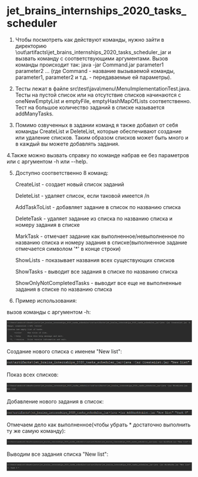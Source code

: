 # jet_brains_internships_2020_tasks_scheduler

1. Чтобы посмотреть как действуют команды, нужно зайти в директорию \out\artifacts\jet_brains_internships_2020_tasks_scheduler_jar
и вызвать команду с соответствующими аргументами. Вызов команды происходит так: java -jar Command.jar parameter1 parameter2 ...
(где Command - название вызываемой команды, parameter1, parameter2 и т.д. - передаваемые ей параметры).

2. Тесты лежат в файле src\test\java\menu\MenuImplementationTest.java. Тесты на пустой список или на отсутствие списков начинаются с oneNewEmptyList и emptyFile, emptyHashMapOfLists соответственно. Тест на большое количество заданий в списке называется addManyTasks.

3. Помимо озвученных в задании команд я также добавил от себя команды CreateList и DeleteList, которые обеспечивают создание или удаление списков. Таким образом списков может быть много и в каждый вы можете добавлять задания.

4.Также можно вызвать справку по команде набрав ее без параметров или с аргументом -h или --help.

5. Доступно соответственно 8 команд:

    CreateList - создает новый список заданий
    
    DeleteList - удаляет список, если таковой имеется /n
    
    AddTaskToList - добавляет задание в список по названию списка
    
    DeleteTask - удаляет задание из списка по названию списка и номеру задания в списке
    
    MarkTask - отмечает задание как выполненное/невыполненное по названию списка и номеру задания в списке(выполненное задание отмечается символом '*' в конце строки) 
    
    ShowLists - показывает названия всех существующих списков
    
    ShowTasks - выводит все задания в списке по названию списка
    
    ShowOnlyNotCompletedTasks - выводит все еще не выполненные задания в списке по названию списка
    
6. Пример использования:

вызов команды с аргументом -h:

![Image alt](https://github.com/BigBey/jet_brains_internships_2020_tasks_scheduler/blob/develop/raw/help.PNG)

Создание нового списка с именем "New list":

![Image alt](https://github.com/BigBey/jet_brains_internships_2020_tasks_scheduler/blob/develop/raw/CreateList.PNG)

Показ всех списков:

![Image alt](https://github.com/BigBey/jet_brains_internships_2020_tasks_scheduler/blob/develop/raw/ShowLists.PNG)

Добавление нового задания в список:

![Image alt](https://github.com/BigBey/jet_brains_internships_2020_tasks_scheduler/blob/develop/raw/AddTaskToList.PNG)

Отмечаем дело как выполненное(чтобы убрать * достаточно выполнить ту же самую команду):

![Image alt](https://github.com/BigBey/jet_brains_internships_2020_tasks_scheduler/blob/develop/raw/MarkTask.PNG)

Выводим все задания списка "New list":

![Image alt](https://github.com/BigBey/jet_brains_internships_2020_tasks_scheduler/blob/develop/raw/ShowTasks.PNG)
